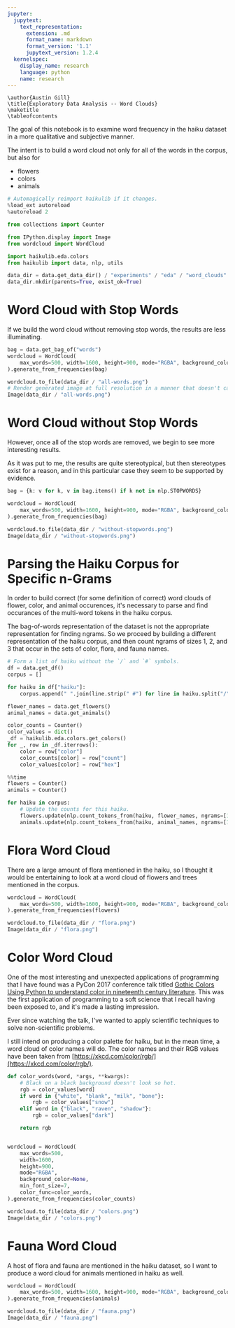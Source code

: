 ```yaml
---
jupyter:
  jupytext:
    text_representation:
      extension: .md
      format_name: markdown
      format_version: '1.1'
      jupytext_version: 1.2.4
  kernelspec:
    display_name: research
    language: python
    name: research
---
```


```
\author{Austin Gill}
\title{Exploratory Data Analysis -- Word Clouds}
\maketitle
\tableofcontents
```

The goal of this notebook is to examine word frequency in the haiku dataset in a more qualitative and subjective manner.

The intent is to build a word cloud not only for all of the words in the corpus, but also for

* flowers
* colors
* animals

```python
# Automagically reimport haikulib if it changes.
%load_ext autoreload
%autoreload 2

from collections import Counter

from IPython.display import Image
from wordcloud import WordCloud

import haikulib.eda.colors
from haikulib import data, nlp, utils
```

```python
data_dir = data.get_data_dir() / "experiments" / "eda" / "word_clouds"
data_dir.mkdir(parents=True, exist_ok=True)
```

# Word Cloud with Stop Words

If we build the word cloud without removing stop words, the results are less illuminating.

```python
bag = data.get_bag_of("words")
wordcloud = WordCloud(
    max_words=500, width=1600, height=900, mode="RGBA", background_color=None
).generate_from_frequencies(bag)

wordcloud.to_file(data_dir / "all-words.png")
# Render generated image at full resolution in a manner that doesn't cache the images.
Image(data_dir / "all-words.png")
```

# Word Cloud without Stop Words

However, once all of the stop words are removed, we begin to see more interesting results.

As it was put to me, the results are quite stereotypical, but then stereotypes exist for a reason, and in this particular case they seem to be supported by evidence.

```python
bag = {k: v for k, v in bag.items() if k not in nlp.STOPWORDS}

wordcloud = WordCloud(
    max_words=500, width=1600, height=900, mode="RGBA", background_color=None
).generate_from_frequencies(bag)

wordcloud.to_file(data_dir / "without-stopwords.png")
Image(data_dir / "without-stopwords.png")
```

# Parsing the Haiku Corpus for Specific n-Grams

In order to build correct (for some definition of correct) word clouds of flower, color, and animal occurences, it's necessary to parse and find occurances of the multi-word tokens in the haiku corpus.

The bag-of-words representation of the dataset is not the appropriate representation for finding ngrams.
So we proceed by building a different representation of the haiku corpus, and then count ngrams of sizes 1, 2, and 3 that occur in the sets of color, flora, and fauna names.

```python
# Form a list of haiku without the `/` and `#` symbols.
df = data.get_df()
corpus = []

for haiku in df["haiku"]:
    corpus.append(" ".join(line.strip(" #") for line in haiku.split("/")))

flower_names = data.get_flowers()
animal_names = data.get_animals()

color_counts = Counter()
color_values = dict()
_df = haikulib.eda.colors.get_colors()
for _, row in _df.iterrows():
    color = row["color"]
    color_counts[color] = row["count"]
    color_values[color] = row["hex"]
```

```python
%%time
flowers = Counter()
animals = Counter()

for haiku in corpus:
    # Update the counts for this haiku.
    flowers.update(nlp.count_tokens_from(haiku, flower_names, ngrams=[1, 2, 3]))
    animals.update(nlp.count_tokens_from(haiku, animal_names, ngrams=[1, 2, 3]))
```

# Flora Word Cloud

There are a large amount of flora mentioned in the haiku, so I thought it would be entertaining to look at a word cloud of flowers and trees mentioned in the corpus.

```python
wordcloud = WordCloud(
    max_words=500, width=1600, height=900, mode="RGBA", background_color=None
).generate_from_frequencies(flowers)

wordcloud.to_file(data_dir / "flora.png")
Image(data_dir / "flora.png")
```

# Color Word Cloud

One of the most interesting and unexpected applications of programming that I have found was a PyCon 2017 conference talk titled [Gothic Colors Using Python to understand color in nineteenth century literature](https://www.youtube.com/watch?v=3dDtACSYVx0).
This was the first application of programming to a soft science that I recall having been exposed to, and it's made a lasting impression.

Ever since watching the talk, I've wanted to apply scientific techniques to solve non-scientific problems.

I still intend on producing a color palette for haiku, but in the mean time, a word cloud of color names will do.
The color names and their RGB values have been taken from [https://xkcd.com/color/rgb/](https://xkcd.com/color/rgb/).

```python
def color_words(word, *args, **kwargs):
    # Black on a black background doesn't look so hot.
    rgb = color_values[word]
    if word in {"white", "blank", "milk", "bone"}:
        rgb = color_values["snow"]
    elif word in {"black", "raven", "shadow"}:
        rgb = color_values["dark"]

    return rgb


wordcloud = WordCloud(
    max_words=500,
    width=1600,
    height=900,
    mode="RGBA",
    background_color=None,
    min_font_size=7,
    color_func=color_words,
).generate_from_frequencies(color_counts)

wordcloud.to_file(data_dir / "colors.png")
Image(data_dir / "colors.png")
```

# Fauna Word Cloud

A host of flora and fauna are mentioned in the haiku dataset, so I want to produce a word cloud for animals mentioned in haiku as well.

```python
wordcloud = WordCloud(
    max_words=500, width=1600, height=900, mode="RGBA", background_color=None
).generate_from_frequencies(animals)

wordcloud.to_file(data_dir / "fauna.png")
Image(data_dir / "fauna.png")
```
